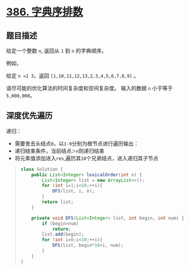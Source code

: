 # [386. 字典序排数](https://leetcode-cn.com/problems/lexicographical-numbers/)

## 题目描述


给定一个整数 `n`, 返回从 `1` 到 `n` 的字典顺序。

例如，

给定 `n =1 3`，返回 `[1,10,11,12,13,2,3,4,5,6,7,8,9]` 。

请尽可能的优化算法的时间复杂度和空间复杂度。 输入的数据 `n` 小于等于 `5,000,000`。

## 深度优先遍历

递归：

- 需要舍去头结点`0`，以`1-9`分别为根节点进行遍历输出：
- 递归结束条件，当前结点`＞n`则递归结束
- 将元素值添加进入`res`,遍历其`10`个兄弟结点，进入递归其子节点

> ```java
> class Solution {
>     public List<Integer> lexicalOrder(int n) {
>         List<Integer> list = new ArrayList<>();
>         for (int i=1;i<10;++i){
>             DFS(list, i, n);
>         }
>         return list;
>     }
> 
>     private void DFS(List<Integer> list, int begin, int num) {
>         if (begin>num)
>             return;
>         list.add(begin);
>         for (int i=0;i<10;++i){
>             DFS(list, begin*10+i, num);
>         }
>     }
> }
> ```

